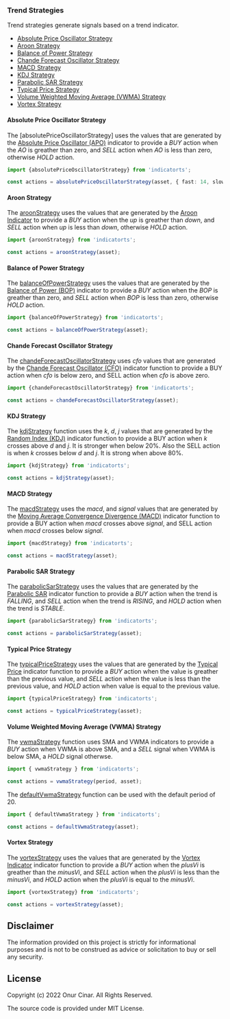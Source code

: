 ### Trend Strategies

Trend strategies generate signals based on a trend indicator.

- [Absolute Price Oscillator Strategy](#absolute-price-oscillator-strategy)
- [Aroon Strategy](#aroon-strategy)
- [Balance of Power Strategy](#balance-of-power-strategy)
- [Chande Forecast Oscillator Strategy](#chande-forecast-oscillator-strategy)
- [MACD Strategy](#macd-strategy)
- [KDJ Strategy](#kdj-strategy)
- [Parabolic SAR Strategy](#parabolic-sar-strategy)
- [Typical Price Strategy](#typical-price-strategy)
- [Volume Weighted Moving Average (VWMA) Strategy](#volume-weighted-moving-average-vwma-strategy)
- [Vortex Strategy](#vortex-strategy)

#### Absolute Price Oscillator Strategy

The [absolutePriceOscillatorStrategy] uses the values that are generated by the [Absolute Price Oscillator (APO)](../../indicator/trend/index.md#absolute-price-oscillator-apo) indicator to provide a _BUY_ action when the _AO_ is greather than zero, and _SELL_ action when _AO_ is less than zero, otherwise _HOLD_ action.

```TypeScript
import {absolutePriceOscillatorStrategy} from 'indicatorts';

const actions = absolutePriceOscillatorStrategy(asset, { fast: 14, slow: 30 });
```

#### Aroon Strategy

The [aroonStrategy](./aroonStrategy.ts) uses the values that are generated by the [Aroon Indicator](../../indicator/trend/index.md#aroon-indicator) to provide a _BUY_ action when the _up_ is greather than _down_, and _SELL_ action when _up_ is less than _down_, otherwise _HOLD_ action.

```TypeScript
import {aroonStrategy} from 'indicatorts';

const actions = aroonStrategy(asset);
```

#### Balance of Power Strategy

The [balanceOfPowerStrategy](./balanceOfPowerStrategy.ts) uses the values that are generated by the [Balance of Power (BOP)](../../indicator/trend/index.md#balance-of-power-bop) indicator to provide a _BUY_ action when the _BOP_ is greather than zero, and _SELL_ action when _BOP_ is less than zero, otherwise _HOLD_ action.

```TypeScript
import {balanceOfPowerStrategy} from 'indicatorts';

const actions = balanceOfPowerStrategy(asset);
```

#### Chande Forecast Oscillator Strategy

The [chandeForecastOscillatorStrategy](./chandeForecastOscillatorStrategy.ts) uses _cfo_ values that are generated by the [Chande Forecast Oscillator (CFO)](../../indicator/trend/index.md#chande-forecast-oscillator-cfo) indicator function to provide a BUY action when _cfo_ is below zero, and SELL action when _cfo_ is above zero.

```TypeScript
import {chandeForecastOscillatorStrategy} from 'indicatorts';

const actions = chandeForecastOscillatorStrategy(asset);
```

#### KDJ Strategy

The [kdjStrategy](./kdjStrategy.ts) function uses the _k_, _d_, _j_ values that are generated by the [Random Index (KDJ)](../../indicator/trend/index.md#random-index-kdj) indicator function to provide a BUY action when _k_ crosses above _d_ and _j_. It is stronger when below 20%. Also the SELL action is when _k_ crosses below _d_ and _j_. It is strong when above 80%.

```TypeScript
import {kdjStrategy} from 'indicatorts';

const actions = kdjStrategy(asset);
```

#### MACD Strategy

The [macdStrategy](./macdStrategy.ts) uses the _macd_, and _signal_ values that are generated by the [Moving Average Convergence Divergence (MACD)](../../indicator/trend/index.md#moving-average-convergence-divergence-macd) indicator function to provide a BUY action when _macd_ crosses above _signal_, and SELL action when _macd_ crosses below _signal_.

```TypeScript
import {macdStrategy} from 'indicatorts';

const actions = macdStrategy(asset);
```

#### Parabolic SAR Strategy

The [parabolicSarStrategy](./parabolicSarStrategy.ts) uses the values that are generated by the [Parabolic SAR](../../indicator/trend/index.md#parabolic-sar) indicator function to provide a _BUY_ action when the trend is _FALLING_, and _SELL_ action when the trend is _RISING_, and _HOLD_ action when the trend is _STABLE_.

```TypeScript
import {parabolicSarStrategy} from 'indicatorts';

const actions = parabolicSarStrategy(asset);
```

#### Typical Price Strategy

The [typicalPriceStrategy](./typicalPriceStrategy.ts) uses the values that are generated by the [Typical Price](../../indicator/trend/index.md#typical-price) indicator function to provide a _BUY_ action when the value is greather than the previous value, and _SELL_ action when the value is less than the previous value, and _HOLD_ action when value is equal to the previous value.

```TypeScript
import {typicalPriceStrategy} from 'indicatorts';

const actions = typicalPriceStrategy(asset);
```

#### Volume Weighted Moving Average (VWMA) Strategy

The [vwmaStrategy](./vwmaStrategy.ts) function uses SMA and VWMA indicators to provide a _BUY_ action when VWMA is above SMA, and a _SELL_ signal when VWMA is below SMA, a _HOLD_ signal otherwse.

```TypeScript
import { vwmaStrategy } from 'indicatorts';

const actions = vwmaStrategy(period, asset);
```

The [defaultVwmaStrategy](./vwmaStrategy.ts) function can be used with the default period of 20.

```TypeScript
import { defaultVwmaStrategy } from 'indicatorts';

const actions = defaultVwmaStrategy(asset);
```

#### Vortex Strategy

The [vortexStrategy](./vortexStrategy.ts) uses the values that are generated by the [Vortex Indicator](../../indicator/trend/index.md#vortex-indicator) indicator function to provide a _BUY_ action when the _plusVi_ is greather than the _minusVi_, and _SELL_ action when the _plusVi_ is less than the _minusVi_, and _HOLD_ action when the _plusVi_ is equal to the _minusVi_.

```TypeScript
import {vortexStrategy} from 'indicatorts';

const actions = vortexStrategy(asset);
```

## Disclaimer

The information provided on this project is strictly for informational purposes and is not to be construed as advice or solicitation to buy or sell any security.

## License

Copyright (c) 2022 Onur Cinar. All Rights Reserved.

The source code is provided under MIT License.
